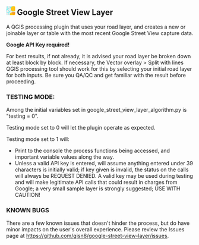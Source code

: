 ## <img src="icon.png" style="width:24px;height:24px;"> Google Street View Layer

A QGIS processing plugin that uses your road layer, and creates a new or joinable layer or table with the most recent 
Google Street View capture data.  
  
**Google API Key required!**

For best results, if not already, it is advised your road layer be broken down at least block by block. If necessary, 
the Vector overlay > Split with lines QGIS processing tool should work for this by selecting your initial road layer for
both inputs. Be sure you QA/QC and get familiar with the result before proceeding.

### TESTING MODE:

Among the initial variables set in google_street_view_layer_algorithm.py is "testing = 0".

Testing mode set to 0 will let the plugin operate as expected. 

Testing mode set to 1 will:
- Print to the console the process functions being accessed, and important variable values along the way.
- Unless a valid API key is entered, will assume anything entered under 39 characters is initially valid; if
key given is invalid, the status on the calls will always be REQUEST DENIED. A valid key may be used during
testing and will make legitimate API calls that could result in charges from Google; a very small sample layer is
strongly suggested; USE WITH CAUTION!

### KNOWN BUGS

There are a few known issues that doesn't hinder the process, but do have minor impacts on the user's overall 
experience. Please review the Issues page at https://github.com/gisn8/google-street-view-layer/issues.
